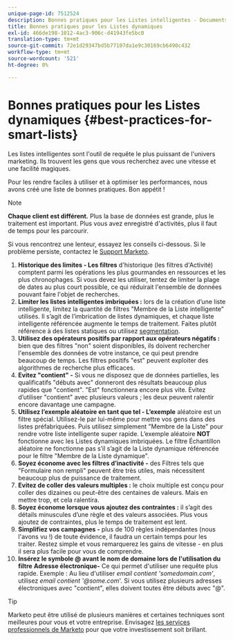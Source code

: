 ```yaml
---
unique-page-id: 7512524
description: Bonnes pratiques pour les Listes intelligentes - Documents Marketo - Documentation du produit
title: Bonnes pratiques pour les Listes dynamiques
exl-id: 466de198-1012-4ac3-906c-d41943fe5bc0
translation-type: tm+mt
source-git-commit: 72e1d29347bd5b77107da1e9c30169cb6490c432
workflow-type: tm+mt
source-wordcount: '521'
ht-degree: 0%

---
```


# Bonnes pratiques pour les Listes dynamiques {#best-practices-for-smart-lists}

Les listes intelligentes sont l&#39;outil de requête le plus puissant de l&#39;univers marketing. Ils trouvent les gens que vous recherchez avec une vitesse et une facilité magiques.

Pour les rendre faciles à utiliser et à optimiser les performances, nous avons créé une liste de bonnes pratiques. Bon appétit !

>[!NOTE]
>
>**Chaque client est différent.** Plus la base de données est grande, plus le traitement est important. Plus vous avez enregistré d&#39;activités, plus il faut de temps pour les parcourir.
>
>Si vous rencontrez une lenteur, essayez les conseils ci-dessous. Si le problème persiste, contactez le [Support Marketo](https://nation.marketo.com/t5/Support/ct-p/Support).

1. **Historique des limites - Les filtres** d&#39;historique (les filtres d&#39;Activité) comptent parmi les opérations les plus gourmandes en ressources et les plus chronophages. Si vous devez les utiliser, tentez de limiter la plage de dates au plus court possible, ce qui réduirait l&#39;ensemble de données pouvant faire l&#39;objet de recherches.
1. **Limiter les listes intelligentes imbriquées :** lors de la création d’une liste intelligente, limitez la quantité de filtres &quot;Membre de la Liste intelligente&quot; utilisés. Il s’agit de l’imbrication de listes dynamiques, et chaque liste intelligente référencée augmente le temps de traitement. Faites plutôt référence à des listes statiques ou utilisez [segmentation](/help/marketo/product-docs/personalization/segmentation-and-snippets/segmentation/create-a-segmentation.md).
1. **Utilisez des opérateurs positifs par rapport aux opérateurs négatifs :** bien que des filtres &quot;non&quot; soient disponibles, ils doivent rechercher l&#39;ensemble des données de votre instance, ce qui peut prendre beaucoup de temps. Les filtres positifs &quot;est&quot; peuvent exploiter des algorithmes de recherche plus efficaces.
1. **Evitez &quot;contient&quot; -** Si vous ne disposez que de données partielles, les qualificatifs &quot;débuts avec&quot; donneront des résultats beaucoup plus rapides que &quot;contient&quot;. &quot;Est&quot; fonctionnera encore plus vite. Evitez d’utiliser &quot;contient&quot; avec plusieurs valeurs ; les deux peuvent ralentir encore davantage une campagne.
1. **Utilisez l’exemple aléatoire en tant que tel - L’exemple** aléatoire est un filtre spécial. Utilisez-le par lui-même pour mettre vos gens dans des listes préfabriquées. Puis utilisez simplement &quot;Membre de la Liste&quot; pour rendre votre liste intelligente super rapide. L’exemple aléatoire **NOT** fonctionne avec les Listes dynamiques imbriquées. Le filtre Échantillon aléatoire ne fonctionne pas s’il s’agit de la Liste dynamique référencée pour le filtre &quot;Membre de la Liste dynamique&quot;.
1. **Soyez économe avec les filtres d’inactivité -** des Filtres tels que &quot;Formulaire non rempli&quot; peuvent être très utiles, mais nécessitent beaucoup plus de puissance de traitement.
1. **Evitez de coller des valeurs multiples :** le choix multiple est conçu pour coller des dizaines ou peut-être des centaines de valeurs. Mais en mettre trop, et cela ralentira.
1. **Soyez économe lorsque vous ajoutez des contraintes :** il s’agit des détails minuscules d’une règle et des valeurs associées. Plus vous ajoutez de contraintes, plus le temps de traitement est lent.
1. **Simplifiez vos campagnes -** plus de 100 règles indépendantes (nous l&#39;avons vu !) de toute évidence, il faudra un certain temps pour les traiter. Restez simple et vous remarquerez les gains de vitesse - en plus il sera plus facile pour vous de comprendre.
1. **Insérez le symbole @ avant le nom de domaine lors de l&#39;utilisation du filtre** **Adresse électronique-** Ce qui permet d&#39;utiliser une requête plus rapide. Exemple : Au lieu d&#39;utiliser _email contient &#39;somedomain.com&#39;_, utilisez _email contient &#39;@some.com_&#39;. Si vous utilisez plusieurs adresses électroniques avec &quot;contient&quot;, elles doivent toutes être débuts avec &quot;@&quot;.

>[!TIP]
>
>Marketo peut être utilisé de plusieurs manières et certaines techniques sont meilleures pour vous et votre entreprise. Envisagez [les services professionnels de Marketo](https://pages2.marketo.com/72-hour-survival-guide.html) pour que votre investissement soit brillant.
